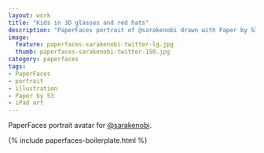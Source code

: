 ```yaml
---
layout: work
title: "Kids in 3D glasses and red hats"
description: "PaperFaces portrait of @sarakenobi drawn with Paper by 53 on an iPad."
image: 
  feature: paperfaces-sarakenobi-twitter-lg.jpg
  thumb: paperfaces-sarakenobi-twitter-150.jpg
category: paperfaces
tags: 
- PaperFaces
- portrait
- illustration
- Paper by 53
- iPad art
---
```


PaperFaces portrait avatar for [@sarakenobi](http://twitter.com/sarakenobi).

{% include paperfaces-boilerplate.html %}